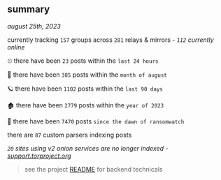 
## summary
_august 25th, 2023_

currently tracking `157` groups across `281` relays & mirrors - _`112` currently online_

⏲ there have been `23` posts within the `last 24 hours`

🦈 there have been `385` posts within the `month of august`

🪐 there have been `1102` posts within the `last 90 days`

🏚 there have been `2779` posts within the `year of 2023`

🦕 there have been `7470` posts `since the dawn of ransomwatch`

there are `87` custom parsers indexing posts

_`20` sites using v2 onion services are no longer indexed - [support.torproject.org](https://support.torproject.org/onionservices/v2-deprecation/)_

> see the project [README](https://github.com/joshhighet/ransomwatch#ransomwatch--) for backend technicals
